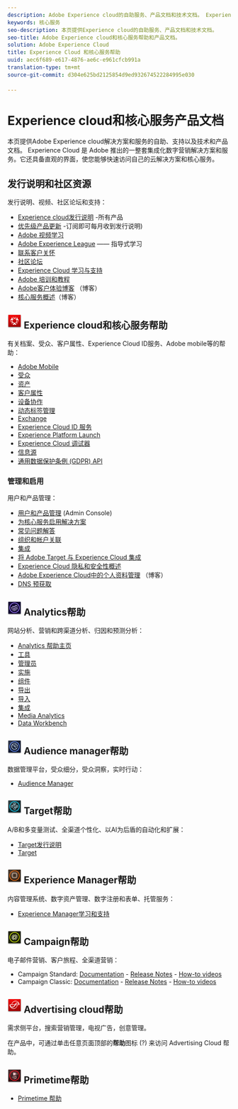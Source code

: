```yaml
---
description: Adobe Experience cloud的自助服务、产品文档和技术文档。 Experience Cloud 是 Adobe 推出的一整套集成化数字营销解决方案和服务。
keywords: 核心服务
seo-description: 本页提供Experience cloud的自助服务、产品文档和技术文档。
seo-title: Adobe Experience cloud和核心服务帮助和产品文档。
solution: Adobe Experience Cloud
title: Experience Cloud 和核心服务帮助
uuid: aec6f689-e617-4876-ae6c-e961cfcb991a
translation-type: tm+mt
source-git-commit: d304e625bd2125854d9ed932674522284995e030

---
```



# Experience cloud和核心服务产品文档

本页提供Adobe Experience cloud解决方案和服务的自助、支持以及技术和产品文档。 Experience Cloud 是 Adobe 推出的一整套集成化数字营销解决方案和服务。它还具备直观的界面，使您能够快速访问自己的云解决方案和核心服务。

## 发行说明和社区资源

发行说明、视频、社区论坛和支持：

* [Experience cloud发行说明](https://docs.adobe.com/content/help/en/release-notes/experience-cloud/current.html) -所有产品
* [优先级产品更新](https://www.adobe.com/subscription/priority-product-update.html) -订阅即可每月收到发行说明)
* [Adobe 视频学习](https://helpx.adobe.com/experience-cloud/tutorials.html)
* [Adobe Experience League](https://landing.adobe.com/experience-league/) —— 指导式学习
* [联系客户关怀](https://helpx.adobe.com/contact/enterprise-support.ec.html)
* [社区论坛](https://forums.adobe.com/community/experience-cloud)
* [Experience Cloud 学习与支持](https://helpx.adobe.com/support/experience-cloud.html)
* [Adobe 培训和教程](https://helpx.adobe.com/learning.html?promoid=KAUDK)
* [Adobe客户体验博客](https://theblog.adobe.com/customer-experience/) （博客）
* [核心服务概述](https://theblog.adobe.com/part-2-capturing-leveraging-consumer-behavior-adobe-marketing-cloud/)（博客）

## ![Experience cloud帮助](assets/experience_cloud_appicon_32.png) Experience cloud和核心服务帮助

有关档案、受众、客户属性、Experience Cloud ID服务、Adobe mobile等的帮助：

* [Adobe Mobile](https://docs.adobe.com/content/help/en/mobile-services/using/home.html)
* [受众](https://docs.adobe.com/content/help/en/core-services/interface/audiences/audience-library.html)
* [资产](experience-cloud-assets/experience-cloud-assets.md)
* [客户属性](https://docs.adobe.com/content/help/en/core-services/interface/customer-attributes/attributes.html)
* [设备协作](https://docs.adobe.com/content/help/en/device-co-op/using/home.html)
* [动态标签管理](https://docs.adobe.com/content/help/en/dtm/using/dtm-home.html)
* [Exchange](https://experiencecloud.adobeexchange.com/)
* [Experience Cloud ID 服务](https://docs.adobe.com/content/help/en/id-service/using/home.html)
* [Experience Platform Launch](https://docs.adobelaunch.com/)
* [Experience Cloud 调试器](https://marketing.adobe.com/resources/help/en_US/experience-cloud-debugger/)
* [信息源](feed.md)
* [通用数据保护条例 (GDPR) API](https://www.adobe.io/apis/experiencecloud/gdpr.html)

### 管理和启用

用户和产品管理：

* [用户和产品管理](admin-getting-started/admin-getting-started.md) (Admin Console)
* [为核心服务启用解决方案](core-services/core-services.md)
* [常见问题解答](admin-getting-started/admin-getting-started.md)
* [组织和帐户关联](admin-getting-started/organizations.md)
* [集成](marketing-cloud-integrations.md)
* [将 Adobe Target 与 Experience Cloud 集成](https://docs.adobe.com/content/help/en/target/using/integrate/a4t/a4t.html)
* [Experience Cloud 隐私和安全性概述](assets/Adobe-Marketing-Cloud-Privacy-and-Security-Overview.pdf)
* [Adobe Experience Cloud中的个人资料管理](https://theblog.adobe.com/profile-management-adobe-marketing-cloud-comes-together/) （博客）
* [DNS 预获取](admin-getting-started/admin-getting-started.md#concept_6BC8C6856E3644F8956D7AD0A96383B7)

## ![Analytics帮助](assets/mc_analytics_32.png) Analytics帮助

网站分析、营销和跨渠道分析、归因和预测分析：

* [Analytics 帮助主页](https://docs.adobe.com/content/help/en/analytics/landing/home.html)
* [工具](https://docs.adobe.com/content/help/en/analytics/analyze/home.html)
* [管理员](https://docs.adobe.com/content/help/en/analytics/admin/home.html)
* [实施](https://docs.adobe.com/content/help/en/analytics/implementation/home.html)
* [组件](https://docs.adobe.com/content/help/en/analytics/components/home.html)
* [导出](https://docs.adobe.com/content/help/en/analytics/export/home.html)
* [导入](https://docs.adobe.com/content/help/en/analytics/import/home.html)
* [集成](https://docs.adobe.com/content/help/en/analytics/integration/home.html)
* [Media Analytics](https://docs.adobe.com/content/help/en/media-analytics/using/media-overview.html)
* [Data Workbench](https://marketing.adobe.com/resources/help/en_US/insight/)

## ![Audience Manager帮助](assets/mc_audiencemanager_32.png) Audience manager帮助

数据管理平台，受众细分，受众洞察，实时行动：

* [Audience Manager](https://docs.adobe.com/content/help/en/audience-manager/user-guide/aam-home.html)

## ![Target帮助](assets/mc_target_32.png) Target帮助

A/B和多变量测试、全渠道个性化、以AI为后盾的自动化和扩展：

* [Target发行说明](https://docs.adobe.com/content/help/en/target/using/release-notes/release-notes.html)
* [Target](https://docs.adobe.com/content/help/en/target/using/target-home.html)

## ![Experience Manager帮助](assets/mc_experiencemanager_32.png) Experience Manager帮助

内容管理系统、数字资产管理、数字注册和表单、托管服务：

* [Experience Manager学习和支持](https://helpx.adobe.com/support/experience-manager.html)

## ![Campaign帮助](assets/mc_campaign_32.png) Campaign帮助

电子邮件营销、客户旅程、全渠道营销：

* Campaign Standard: [Documentation](https://helpx.adobe.com/support/campaign/standard.html) - [Release Notes](https://docs.adobe.com/content/help/en/campaign-standard/using/release-notes/release-notes.html) - [How-to videos](https://docs.adobe.com/content/help/en/campaign-learn/campaign-standard-tutorials/overview.html)
* Campaign Classic: [Documentation](https://helpx.adobe.com/support/campaign/classic.html) - [Release Notes](https://docs.campaign.adobe.com/doc/AC/en/RN.html) - [How-to videos](https://docs.adobe.com/content/help/en/campaign-learn/campaign-classic-tutorials/overview.html)

## ![Advertising cloud帮助](assets/advertisingcloud_appicon_32.png) Advertising cloud帮助

需求侧平台，搜索营销管理，电视广告，创意管理。

在产品中，可通过单击任意页面顶部的&#x200B;**帮助**&#x200B;图标 (?) 来访问 Advertising Cloud 帮助。

## ![Primetime帮助](assets/primetime_app_32.png) Primetime帮助

* [Primetime 帮助](http://help.adobe.com/en_US/primetime/)
